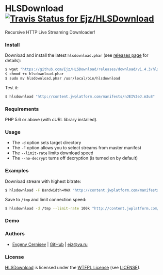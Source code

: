 # HLSDownload [![Travis Status for Ejz/HLSDownload](https://travis-ci.org/Ejz/HLSDownload.svg?branch=master)](https://travis-ci.org/Ejz/HLSDownload)

Recursive HTTP Live Streaming Downloader!

### Install

Download and install the latest `hlsdownload.phar` (see [releases page](https://github.com/Ejz/HLSDownload/releases) for details):

```bash
$ wget "https://github.com/Ejz/HLSDownload/releases/download/v1.4.3/hlsdownload.phar"
$ chmod +x hlsdownload.phar
$ sudo mv hlsdownload.phar /usr/local/bin/hlsdownload
```

Test it:

```bash
$ hlsdownload "http://content.jwplatform.com/manifests/nJEIV3eJ.m3u8"
```

### Requirements

PHP 5.6 or above (with cURL library installed).

### Usage

* The `-d` option sets target directory
* The `-F` option allows you to select streams from master manifest
* The `--limit-rate` limits download speed
* The `--no-decrypt` turns off decryption (is turned on by default)

### Examples

Download stream with highest bitrate:

```bash
$ hlsdownload -F Bandwidth=MAX "http://content.jwplatform.com/manifests/nJEIV3eJ.m3u8"
```

Save to `/tmp` and limit connection speed:

```bash
$ hlsdownload -d /tmp --limit-rate 100k "http://content.jwplatform.com/manifests/nJEIV3eJ.m3u8"
```

### Demo



### Authors

- [Evgeny Cernisev](https://ejz.ru) | [GitHub](https://github.com/Ejz) | <ejz@ya.ru>

### License

[HLSDownload](https://github.com/Ejz/HLSDownload) is licensed under the [WTFPL License](https://en.wikipedia.org/wiki/WTFPL) (see [LICENSE](LICENSE)).
